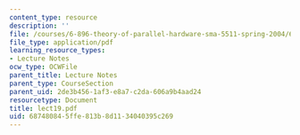 ```yaml
---
content_type: resource
description: ''
file: /courses/6-896-theory-of-parallel-hardware-sma-5511-spring-2004/687480845ffe813b8d1134040395c269_lect19.pdf
file_type: application/pdf
learning_resource_types:
- Lecture Notes
ocw_type: OCWFile
parent_title: Lecture Notes
parent_type: CourseSection
parent_uid: 2de3b456-1af3-e8a7-c2da-606a9b4aad24
resourcetype: Document
title: lect19.pdf
uid: 68748084-5ffe-813b-8d11-34040395c269
---
```

